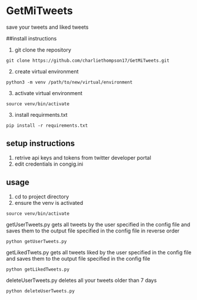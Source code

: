 # GetMiTweets
save your tweets and liked tweets

##install instructions
1. git clone the repository
```
git clone https://github.com/charliethompson17/GetMiTweets.git
```
2. create virtual environment
```
python3 -m venv /path/to/new/virtual/environment
```
3. activate virtual environment
```
source venv/bin/activate
```
3. install requirments.txt
```
pip install -r requirements.txt
```

## setup instructions
1. retrive api keys and tokens from twitter developer portal
2. edit credentials in congig.ini

## usage
1. cd to project directory
2. ensure the venv is activated
```
source venv/bin/activate
```

getUserTweets.py gets all tweets by the user specified in the config file and saves them to the output file specified in the config file in reverse order
```
python getUserTweets.py
```

getLikedTwets.py gets all tweets liked by the user specified in the config file and saves them to the output file specified in the config file
```
python getLikedTweets.py
```

deleteUserTweets.py deletes all your tweets older than 7 days
```
python deleteUserTweets.py
```
